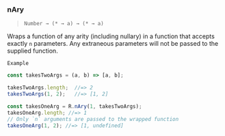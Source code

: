### nAry

> ```Number → (* → a) → (* → a)```

Wraps a function of any arity (including nullary) in a function that accepts exactly `n` parameters. Any extraneous parameters will not be passed to the supplied function.

`Example`

```js
const takesTwoArgs = (a, b) => [a, b];

takesTwoArgs.length;  //=> 2
takesTwoArgs(1, 2);   //=> [1, 2]

const takesOneArg = R.nAry(1, takesTwoArgs);
takesOneArg.length; //=> 1
// Only `n` arguments are passed to the wrapped function
takesOneArg(1, 2); //=> [1, undefined]
```